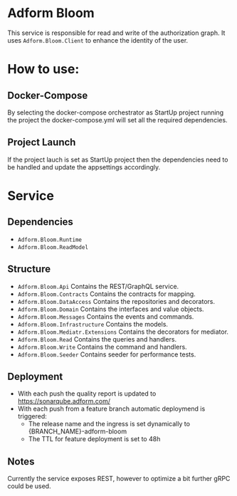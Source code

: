 # Adform Bloom

This service is responsible for read and write of the authorization graph. It uses  `Adform.Bloom.Client` to enhance the identity of the user. 

# How to use:

## Docker-Compose

By selecting the docker-compose orchestrator as StartUp project running the project the docker-compose.yml will set all the required dependencies.

## Project Launch

If the project lauch is set as StartUp project then the dependencies need to be handled and update the appsettings accordingly.

# Service

## Dependencies

- `Adform.Bloom.Runtime`
- `Adform.Bloom.ReadModel`

## Structure

- `Adform.Bloom.Api` Contains the REST/GraphQL service.
- `Adform.Bloom.Contracts` Contains the contracts for mapping.
- `Adform.Bloom.DataAccess` Contains the repositories and decorators.
- `Adform.Bloom.Domain` Contains the interfaces and value objects.
- `Adform.Bloom.Messages` Contains the events and commands.
- `Adform.Bloom.Infrastructure` Contains the models.
- `Adform.Bloom.Mediatr.Extensions` Contains the decorators for mediator.
- `Adform.Bloom.Read` Contains the queries and handlers.
- `Adform.Bloom.Write` Contains the command and handlers.
- `Adform.Bloom.Seeder` Contains seeder for performance tests.

## Deployment

- With each push the quality report is updated to https://sonarqube.adform.com/
- With each push from a feature branch automatic deploymend is triggered:
    - The release name and the ingress is set dynamically to {BRANCH_NAME}-adform-bloom
    - The TTL for feature deployment is set to 48h

## Notes

Currently the service exposes REST, however to optimize a bit further gRPC could be used.